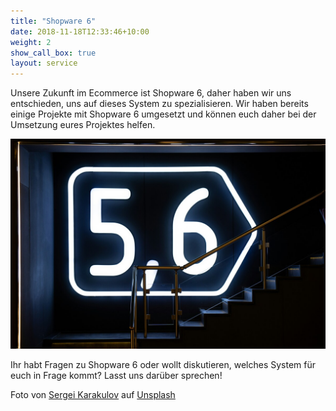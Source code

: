 ```yaml
---
title: "Shopware 6"
date: 2018-11-18T12:33:46+10:00
weight: 2
show_call_box: true
layout: service
---
```


Unsere Zukunft im Ecommerce ist Shopware 6, daher haben wir uns entschieden, uns auf dieses System zu spezialisieren. Wir haben bereits einige Projekte mit Shopware 6 umgesetzt und können euch daher bei der Umsetzung eures Projektes helfen.

![sergei-karakulov-jiaa85qT9pM-unsplash.jpg](/images/services/sergei-karakulov-jiaa85qT9pM-unsplash.jpg)

Ihr habt Fragen zu Shopware 6 oder wollt diskutieren, welches System für euch in Frage kommt? Lasst uns darüber sprechen! 

Foto von <a href="https://unsplash.com/de/@serjika?utm_content=creditCopyText&utm_medium=referral&utm_source=unsplash">Sergei Karakulov</a> auf <a href="https://unsplash.com/de/fotos/ein-schild-das-sich-an-der-seite-eines-gebaudes-befindet-jiaa85qT9pM?utm_content=creditCopyText&utm_medium=referral&utm_source=unsplash">Unsplash</a>
